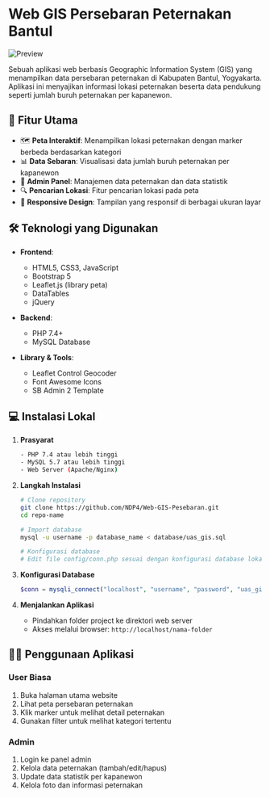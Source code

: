 # Web GIS Persebaran Peternakan Bantul

![Preview](images/MOCKUP.png)

Sebuah aplikasi web berbasis Geographic Information System (GIS) yang menampilkan data persebaran peternakan di Kabupaten Bantul, Yogyakarta. Aplikasi ini menyajikan informasi lokasi peternakan beserta data pendukung seperti jumlah buruh peternakan per kapanewon.

## 🚀 Fitur Utama

- 🗺️ **Peta Interaktif**: Menampilkan lokasi peternakan dengan marker berbeda berdasarkan kategori
- 📊 **Data Sebaran**: Visualisasi data jumlah buruh peternakan per kapanewon
- 👥 **Admin Panel**: Manajemen data peternakan dan data statistik
- 🔍 **Pencarian Lokasi**: Fitur pencarian lokasi pada peta
- 📱 **Responsive Design**: Tampilan yang responsif di berbagai ukuran layar

## 🛠️ Teknologi yang Digunakan

- **Frontend**:

  - HTML5, CSS3, JavaScript
  - Bootstrap 5
  - Leaflet.js (library peta)
  - DataTables
  - jQuery

- **Backend**:

  - PHP 7.4+
  - MySQL Database

- **Library & Tools**:
  - Leaflet Control Geocoder
  - Font Awesome Icons
  - SB Admin 2 Template

## 💻 Instalasi Lokal

1. **Prasyarat**

   ```bash
   - PHP 7.4 atau lebih tinggi
   - MySQL 5.7 atau lebih tinggi
   - Web Server (Apache/Nginx)
   ```

2. **Langkah Instalasi**

   ```bash
   # Clone repository
   git clone https://github.com/NDP4/Web-GIS-Pesebaran.git
   cd repo-name

   # Import database
   mysql -u username -p database_name < database/uas_gis.sql

   # Konfigurasi database
   # Edit file config/conn.php sesuai dengan konfigurasi database lokal
   ```

3. **Konfigurasi Database**

   ```php
   $conn = mysqli_connect("localhost", "username", "password", "uas_gis");
   ```

4. **Menjalankan Aplikasi**
   - Pindahkan folder project ke direktori web server
   - Akses melalui browser: `http://localhost/nama-folder`

## 👨‍💻 Penggunaan Aplikasi

### User Biasa

1. Buka halaman utama website
2. Lihat peta persebaran peternakan
3. Klik marker untuk melihat detail peternakan
4. Gunakan filter untuk melihat kategori tertentu

### Admin

1. Login ke panel admin
2. Kelola data peternakan (tambah/edit/hapus)
3. Update data statistik per kapanewon
4. Kelola foto dan informasi peternakan
